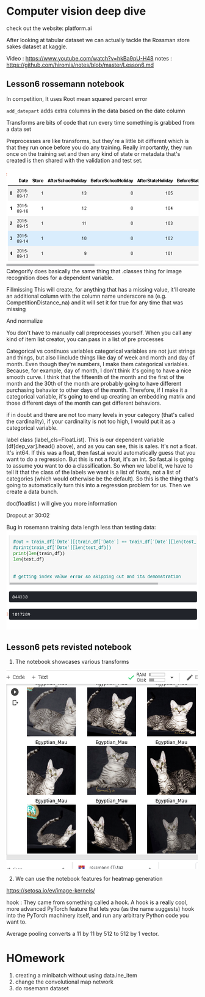 # Computer vision deep dive

check out the website: platform.ai

After looking at tabular dataset we can actually tackle the Rossman store sakes dataset at kaggle.

Video : <https://www.youtube.com/watch?v=hkBa9pU-H48>
notes : <https://github.com/hiromis/notes/blob/master/Lesson6.md>

## Lesson6 rossemann notebook

In competition, It uses Root mean squared percent error

`add_datepart` adds extra columns in the data based on the date column

Transforms are bits of code that run every time something is grabbed from a data set 

 Preprocesses are like transforms, but they're a little bit different which is that they run once before you do any training. Really importantly, they run once on the training set and then any kind of state or metadata that's created is then shared with the validation and test set.

![](rosemann_cleaning.png)
Categorify does basically the same thing that .classes thing for image recognition does for a dependent variable. 

Fillmissing This will create, for anything that has a missing value, it'll create an additional column with the column name underscore na (e.g. CompetitionDistance_na) and it will set it for true for any time that was missing

And normalize

You don't have to manually call preprocesses yourself. When you call any kind of item list creator, you can pass in a list of pre processes

Categorical vs continuos variables
 categorical variables are not just strings and things, but also I include things like day of week and month and day of month. Even though they're numbers, I make them categorical variables. Because, for example, day of month, I don't think it's going to have a nice smooth curve. I think that the fifteenth of the month and the first of the month and the 30th of the month are probably going to have different purchasing behavior to other days of the month. Therefore, if I make it a categorical variable, it's going to end up creating an embedding matrix and those different days of the month can get different behaviors.

 if in doubt and there are not too many levels in your category (that's called the cardinality), if your cardinality is not too high, I would put it as a categorical variable. 

 label class (label_cls=FloatList). This is our dependent variable (df[dep_var].head() above), and as you can see, this is sales. It's not a float. It's int64. If this was a float, then fast.ai would automatically guess that you want to do a regression. But this is not a float, it's an int. So fast.ai is going to assume you want to do a classification. So when we label it, we have to tell it that the class of the labels we want is a list of floats, not a list of categories (which would otherwise be the default). So this is the thing that's going to automatically turn this into a regression problem for us. Then we create a data bunch.

 doc(floatlist ) will give you more information

 Dropout ar 30:02

Bug in rosemann training data length less than testing data:
![](rosemann_bug.png)

## Lesson6 pets revisted notebook

1. The notebook showcases various transforms

![](cat.png)

2. We can use the notebook features for heatmap generation

https://setosa.io/ev/image-kernels/

hook : They came from something called a hook. A hook is a really cool, more advanced PyTorch feature that lets you (as the name suggests) hook into the PyTorch machinery itself, and run any arbitrary Python code you want to. 

Average pooling converts a 11 by 11 by 512 to 512 by 1 vector.

# HOmework

1. creating a minibatch without using data.ine_item
2. change the convolutional map network
3. do rosemann dataset
